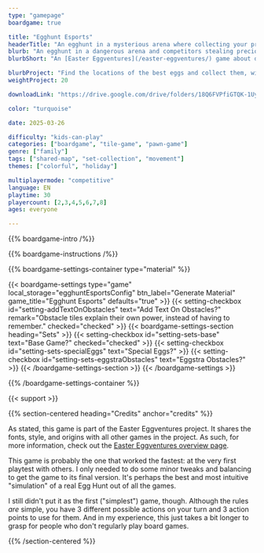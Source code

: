 ```yaml
---
type: "gamepage"
boardgame: true

title: "Egghunt Esports"
headerTitle: "An egghunt in a mysterious arena where collecting your prize is always dangerous."
blurb: "An egghunt in a dangerous arena and competitors stealing precious information about the highest-scoring prizes."
blurbShort: "An [Easter Eggventures](/easter-eggventures/) game about discovering the locations of the best eggs, without ever entering the arena or giving this info away to your competitors."

blurbProject: "Find the locations of the best eggs and collect them, without ever entering the arena or giving that information to your opponents."
weightProject: 20

downloadLink: "https://drive.google.com/drive/folders/18Q6FVPfiGTQK-1UypURV_uMo0-ppZrwV"

color: "turquoise"

date: 2025-03-26

difficulty: "kids-can-play"
categories: ["boardgame", "tile-game", "pawn-game"]
genre: ["family"]
tags: ["shared-map", "set-collection", "movement"]
themes: ["colorful", "holiday"]

multiplayermode: "competitive"
language: EN
playtime: 30
playercount: [2,3,4,5,6,7,8]
ages: everyone

---
```


{{% boardgame-intro /%}}

{{% boardgame-instructions /%}}

{{% boardgame-settings-container type="material" %}}

{{< boardgame-settings type="game" local_storage="egghuntEsportsConfig" btn_label="Generate Material" game_title="Egghunt Esports" defaults="true" >}}
  {{< setting-checkbox id="setting-addTextOnObstacles" text="Add Text On Obstacles?" remark="Obstacle tiles explain their own power, instead of having to remember." checked="checked" >}}
  {{< boardgame-settings-section heading="Sets" >}}
    {{< setting-checkbox id="setting-sets-base" text="Base Game?" checked="checked" >}}
    {{< setting-checkbox id="setting-sets-specialEggs" text="Special Eggs?" >}}
    {{< setting-checkbox id="setting-sets-eggstraObstacles" text="Eggstra Obstacles?" >}}
  {{< /boardgame-settings-section >}}
{{< /boardgame-settings >}}

{{% /boardgame-settings-container %}}

{{< support >}}

{{% section-centered heading="Credits" anchor="credits" %}}

As stated, this game is part of the Easter Eggventures project. It shares the fonts, style, and origins with all other games in the project. As such, for more information, check out the [Easter Eggventures overview page](/easter-eggventures/).

This game is probably the one that worked the fastest: at the very first playtest with others. I only needed to do some minor tweaks and balancing to get the game to its final version. It's perhaps the best and most intuitive "simulation" of a real Egg Hunt out of all the games.

I still didn't put it as the first ("simplest") game, though. Although the rules _are_ simple, you have 3 different possible actions on your turn and 3 action points to use for them. And in my experience, this just takes a bit longer to grasp for people who don't regularly play board games.

{{% /section-centered %}}